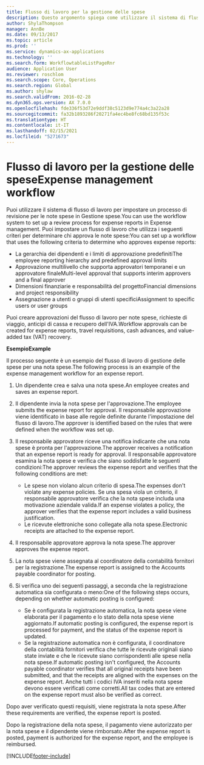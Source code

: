 ```yaml
---
title: Flusso di lavoro per la gestione delle spese
description: Questo argomento spiega come utilizzare il sistema di flusso di lavoro in Microsoft Dynamics 365 Finance per impostare un processo di revisione per le note spese in Gestione spese.
author: ShylaThompson
manager: AnnBe
ms.date: 09/13/2017
ms.topic: article
ms.prod: ''
ms.service: dynamics-ax-applications
ms.technology: ''
ms.search.form: WorkflowtableListPageRnr
audience: Application User
ms.reviewer: roschlom
ms.search.scope: Core, Operations
ms.search.region: Global
ms.author: shylaw
ms.search.validFrom: 2016-02-28
ms.dyn365.ops.version: AX 7.0.0
ms.openlocfilehash: fde336f53d72e9ddf38c5123d9e774a4c3a22a28
ms.sourcegitcommit: fa32b1893286f20271fa4ec4be8fc68bd135f53c
ms.translationtype: HT
ms.contentlocale: it-IT
ms.lasthandoff: 02/15/2021
ms.locfileid: "5271673"
---
```

# <a name="expense-management-workflow"></a><span data-ttu-id="58e9a-103">Flusso di lavoro per la gestione delle spese</span><span class="sxs-lookup"><span data-stu-id="58e9a-103">Expense management workflow</span></span>

<span data-ttu-id="58e9a-104">Puoi utilizzare il sistema di flusso di lavoro per impostare un processo di revisione per le note spese in Gestione spese.</span><span class="sxs-lookup"><span data-stu-id="58e9a-104">You can use the workflow system to set up a review process for expense reports in Expense management.</span></span> <span data-ttu-id="58e9a-105">Puoi impostare un flusso di lavoro che utilizza i seguenti criteri per determinare chi approva le note spese:</span><span class="sxs-lookup"><span data-stu-id="58e9a-105">You can set up a workflow that uses the following criteria to determine who approves expense reports:</span></span>

- <span data-ttu-id="58e9a-106">La gerarchia dei dipendenti e i limiti di approvazione predefiniti</span><span class="sxs-lookup"><span data-stu-id="58e9a-106">The employee reporting hierarchy and predefined approval limits</span></span>
- <span data-ttu-id="58e9a-107">Approvazione multilivello che supporta approvatori temporanei e un approvatore finale</span><span class="sxs-lookup"><span data-stu-id="58e9a-107">Multi-level approval that supports interim approvers and a final approver</span></span>
- <span data-ttu-id="58e9a-108">Dimensioni finanziarie e responsabilità del progetto</span><span class="sxs-lookup"><span data-stu-id="58e9a-108">Financial dimensions and project responsibility</span></span>
- <span data-ttu-id="58e9a-109">Assegnazione a utenti o gruppi di utenti specifici</span><span class="sxs-lookup"><span data-stu-id="58e9a-109">Assignment to specific users or user groups</span></span>

<span data-ttu-id="58e9a-110">Puoi creare approvazioni del flusso di lavoro per note spese, richieste di viaggio, anticipi di cassa e recupero dell'IVA.</span><span class="sxs-lookup"><span data-stu-id="58e9a-110">Workflow approvals can be created for expense reports, travel requisitions, cash advances, and value-added tax (VAT) recovery.</span></span>

<span data-ttu-id="58e9a-111">**Esempio**</span><span class="sxs-lookup"><span data-stu-id="58e9a-111">**Example**</span></span>

<span data-ttu-id="58e9a-112">Il processo seguente è un esempio del flusso di lavoro di gestione delle spese per una nota spese.</span><span class="sxs-lookup"><span data-stu-id="58e9a-112">The following process is an example of the expense management workflow for an expense report.</span></span>

1. <span data-ttu-id="58e9a-113">Un dipendente crea e salva una nota spese.</span><span class="sxs-lookup"><span data-stu-id="58e9a-113">An employee creates and saves an expense report.</span></span>
2. <span data-ttu-id="58e9a-114">Il dipendente invia la nota spese per l'approvazione.</span><span class="sxs-lookup"><span data-stu-id="58e9a-114">The employee submits the expense report for approval.</span></span> <span data-ttu-id="58e9a-115">Il responsabile approvazione viene identificato in base alle regole definite durante l'impostazione del flusso di lavoro.</span><span class="sxs-lookup"><span data-stu-id="58e9a-115">The approver is identified based on the rules that were defined when the workflow was set up.</span></span>
3. <span data-ttu-id="58e9a-116">Il responsabile approvatore riceve una notifica indicante che una nota spese è pronta per l'approvazione.</span><span class="sxs-lookup"><span data-stu-id="58e9a-116">The approver receives a notification that an expense report is ready for approval.</span></span> <span data-ttu-id="58e9a-117">Il responsabile approvatore esamina la nota spese e verifica che siano soddisfatte le seguenti condizioni:</span><span class="sxs-lookup"><span data-stu-id="58e9a-117">The approver reviews the expense report and verifies that the following conditions are met:</span></span>

    - <span data-ttu-id="58e9a-118">Le spese non violano alcun criterio di spesa.</span><span class="sxs-lookup"><span data-stu-id="58e9a-118">The expenses don't violate any expense policies.</span></span> <span data-ttu-id="58e9a-119">Se una spesa viola un criterio, il responsabile approvatore verifica che la nota spese includa una motivazione aziendale valida.</span><span class="sxs-lookup"><span data-stu-id="58e9a-119">If an expense violates a policy, the approver verifies that the expense report includes a valid business justification.</span></span>
    - <span data-ttu-id="58e9a-120">Le ricevute elettroniche sono collegate alla nota spese.</span><span class="sxs-lookup"><span data-stu-id="58e9a-120">Electronic receipts are attached to the expense report.</span></span>

4. <span data-ttu-id="58e9a-121">Il responsabile approvatore approva la nota spese.</span><span class="sxs-lookup"><span data-stu-id="58e9a-121">The approver approves the expense report.</span></span>
5. <span data-ttu-id="58e9a-122">La nota spese viene assegnata al coordinatore della contabilità fornitori per la registrazione.</span><span class="sxs-lookup"><span data-stu-id="58e9a-122">The expense report is assigned to the Accounts payable coordinator for posting.</span></span>
6. <span data-ttu-id="58e9a-123">Si verifica uno dei seguenti passaggi, a seconda che la registrazione automatica sia configurata o meno:</span><span class="sxs-lookup"><span data-stu-id="58e9a-123">One of the following steps occurs, depending on whether automatic posting is configured:</span></span>

    - <span data-ttu-id="58e9a-124">Se è configurata la registrazione automatica, la nota spese viene elaborata per il pagamento e lo stato della nota spese viene aggiornato.</span><span class="sxs-lookup"><span data-stu-id="58e9a-124">If automatic posting is configured, the expense report is processed for payment, and the status of the expense report is updated.</span></span>
    - <span data-ttu-id="58e9a-125">Se la registrazione automatica non è configurata, il coordinatore della contabilità fornitori verifica che tutte le ricevute originali siano state inviate e che le ricevute siano corrispondenti alle spese nella nota spese.</span><span class="sxs-lookup"><span data-stu-id="58e9a-125">If automatic posting isn't configured, the Accounts payable coordinator verifies that all original receipts have been submitted, and that the receipts are aligned with the expenses on the expense report.</span></span> <span data-ttu-id="58e9a-126">Anche tutti i codici IVA inseriti nella nota spese devono essere verificati come corretti.</span><span class="sxs-lookup"><span data-stu-id="58e9a-126">All tax codes that are entered on the expense report must also be verified as correct.</span></span>

<span data-ttu-id="58e9a-127">Dopo aver verificato questi requisiti, viene registrata la nota spese.</span><span class="sxs-lookup"><span data-stu-id="58e9a-127">After these requirements are verified, the expense report is posted.</span></span>

<span data-ttu-id="58e9a-128">Dopo la registrazione della nota spese, il pagamento viene autorizzato per la nota spese e il dipendente viene rimborsato.</span><span class="sxs-lookup"><span data-stu-id="58e9a-128">After the expense report is posted, payment is authorized for the expense report, and the employee is reimbursed.</span></span>


[!INCLUDE[footer-include](../includes/footer-banner.md)]